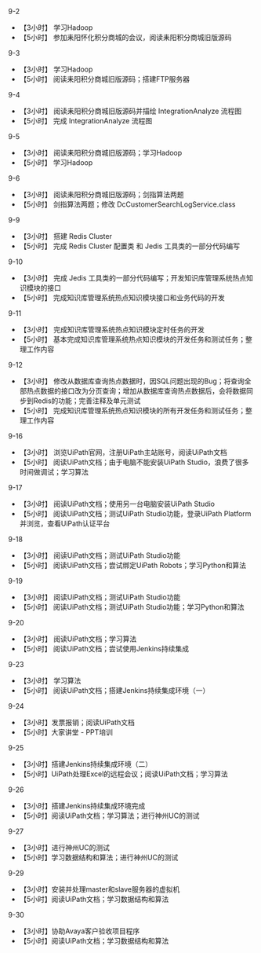 
9-2

- 【3小时】 学习Hadoop
- 【5小时】 参加耒阳怀化积分商城的会议，阅读耒阳积分商城旧版源码

9-3

- 【3小时】  学习Hadoop
- 【5小时】  阅读耒阳积分商城旧版源码；搭建FTP服务器

9-4

- 【3小时】 阅读耒阳积分商城旧版源码并描绘 IntegrationAnalyze 流程图
- 【5小时】 完成 IntegrationAnalyze 流程图

9-5

- 【3小时】 阅读耒阳积分商城旧版源码；学习Hadoop
- 【5小时】 学习Hadoop

9-6

- 【3小时】 阅读耒阳积分商城旧版源码；剑指算法两题
- 【5小时】 剑指算法两题；修改 DcCustomerSearchLogService.class

9-9

- 【3小时】 搭建 Redis Cluster
- 【5小时】 完成 Redis Cluster 配置类 和 Jedis 工具类的一部分代码编写

9-10

- 【3小时】 完成  Jedis 工具类的一部分代码编写；开发知识库管理系统热点知识模块的接口
- 【5小时】 完成知识库管理系统热点知识模块接口和业务代码的开发

9-11

- 【3小时】 完成知识库管理系统热点知识模块定时任务的开发
- 【5小时】 基本完成知识库管理系统热点知识模块的开发任务和测试任务；整理工作内容

9-12

- 【3小时】 修改从数据库查询热点数据时，因SQL问题出现的Bug；将查询全部热点数据的接口改为分页查询；增加从数据库查询热点数据后，会将数据同步到Redis的功能；完善注释及单元测试
- 【5小时】 完成知识库管理系统热点知识模块的所有开发任务和测试任务；整理工作内容

9-16

- 【3小时】 浏览UiPath官网，注册UiPath主站账号，阅读UiPath文档
- 【5小时】 阅读UiPath文档；由于电脑不能安装UiPath Studio，浪费了很多时间做调试；学习算法

9-17

- 【3小时】 阅读UiPath文档；使用另一台电脑安装UiPath Studio
- 【5小时】 阅读UiPath文档；测试UiPath Studio功能，登录UiPath Platform 并浏览，查看UiPath认证平台

9-18

- 【3小时】 阅读UiPath文档；测试UiPath Studio功能
- 【5小时】 阅读UiPath文档；尝试绑定UiPath Robots；学习Python和算法

9-19

- 【3小时】 阅读UiPath文档；测试UiPath Studio功能
- 【5小时】 阅读UiPath文档；测试UiPath Studio功能；学习Python和算法

9-20

- 【3小时】 阅读UiPath文档；学习算法
- 【5小时】 阅读UiPath文档；尝试使用Jenkins持续集成

9-23

- 【3小时】 学习算法
- 【5小时】 阅读UiPath文档；搭建Jenkins持续集成环境（一）

9-24

- 【3小时】发票报销；阅读UiPath文档
- 【5小时】大家讲堂 - PPT培训

9-25

- 【3小时】搭建Jenkins持续集成环境（二）
- 【5小时】UiPath处理Excel的远程会议；阅读UiPath文档；学习算法

9-26

- 【3小时】搭建Jenkins持续集成环境完成
- 【5小时】阅读UiPath文档；学习算法；进行神州UC的测试

9-27

- 【3小时】进行神州UC的测试
- 【5小时】学习数据结构和算法；进行神州UC的测试

9-29

- 【3小时】安装并处理master和slave服务器的虚拟机
- 【5小时】阅读UiPath文档；学习数据结构和算法

9-30

- 【3小时】协助Avaya客户验收项目程序
- 【5小时】阅读UiPath文档；学习数据结构和算法